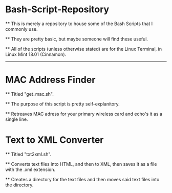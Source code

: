 # Bash-Script-Repository

** This is merely a repository to house some of the Bash Scripts that I commonly use.

** They are pretty basic, but maybe someone will find these useful.

** All of the scripts (unless otherwise stated) are for the Linux Terminal, in Linux Mint 18.01 (Cinnamon).

-------------------------------------------

# MAC Address Finder

** Titled "get_mac.sh".

** The purpose of this script is pretty self-explanitory.

** Retreaves MAC adress for your primary wireless card and echo's it as a single line.

# Text to XML Converter

** Titled "txt2xml.sh".

** Converts text files into HTML, and then to XML, then saves it as a file with the .xml extension.

** Creates a directory for the text files and then moves said text files into the directory.
